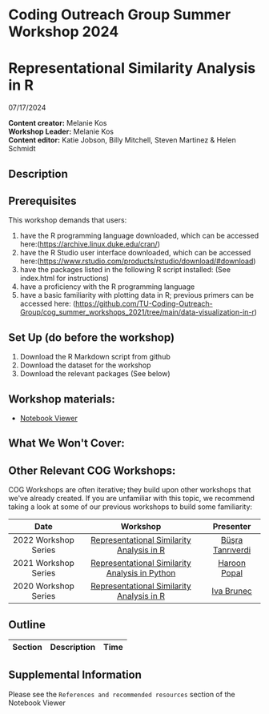 # Coding Outreach Group Summer Workshop 2024
# Representational Similarity Analysis in R
07/17/2024

__**Content creator:**__ Melanie Kos  
__**Workshop Leader:**__ Melanie Kos   
__**Content editor:**__ Katie Jobson, Billy Mitchell, Steven Martinez & Helen Schmidt

## Description


## Prerequisites
This workshop demands that users:
1. have the R programming language downloaded, which can be accessed here:(https://archive.linux.duke.edu/cran/)
2. have the R Studio user interface downloaded, which can be accessed here:(https://www.rstudio.com/products/rstudio/download/#download)
3. have the packages listed in the following R script installed: (See index.html for instructions)
4. have a proficiency with the R programming language
5. have a basic familiarity with plotting data in R; previous primers can be accessed here: (https://github.com/TU-Coding-Outreach-Group/cog_summer_workshops_2021/tree/main/data-visualization-in-r) 

## Set Up (do before the workshop)
1. Download the R Markdown script from github
2. Download the dataset for the workshop
3. Download the relevant packages (See below)
    
## Workshop materials:
- [Notebook Viewer]()

## What We Won't Cover:


## Other Relevant COG Workshops:
COG Workshops are often iterative; they build upon other workshops that we've already created. If you are unfamiliar with this topic, we recommend taking a look at some of our previous workshops to build some familiarity:

| Date        | Workshop                             | Presenter  |
| :-----------: |:------------------------------------:| :-----------:|
| 2022 Workshop Series       | [Representational Similarity Analysis in R](https://github.com/TU-Coding-Outreach-Group/cog_summer_workshops_2022/tree/main/rsa)                      | [Büşra Tanrıverdi](https://www.linkedin.com/in/busratanriverdi/) |
| 2021 Workshop Series       | [Representational Similarity Analysis in Python](https://github.com/TU-Coding-Outreach-Group/cog_summer_workshops_2021/tree/main/rsa)                      | [Haroon Popal](https://hspopal.github.io/) |
| 2020 Workshop Series    | [Representational Similarity Analysis in R](https://github.com/TU-Coding-Outreach-Group/cog_summer_workshops_2020/tree/master/representational-similarity-analysis)                      | [Iva Brunec](https://ivabrunec.github.io/) |



## Outline
| Section | Description | Time |
| --- | --- | --- |


## Supplemental Information
Please see the `References and recommended resources` section of the Notebook Viewer
